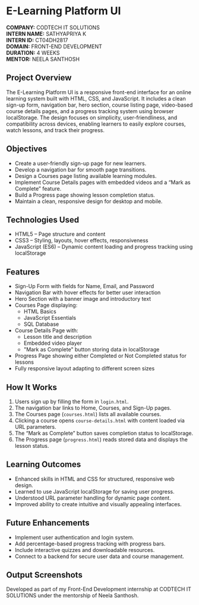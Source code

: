 # E-Learning Platform UI

**COMPANY:** CODTECH IT SOLUTIONS  
**INTERN NAME:** SATHYAPRIYA K  
**INTERN ID:** CT04DH2817  
**DOMAIN:** FRONT-END DEVELOPMENT  
**DURATION:** 4 WEEKS  
**MENTOR:** NEELA SANTHOSH  


## Project Overview
The E-Learning Platform UI is a responsive front-end interface for an online learning system built with HTML, CSS, and JavaScript.
It includes a clean sign-up form, navigation bar, hero section, course listing page, video-based course details pages, and a progress tracking system using browser localStorage.
The design focuses on simplicity, user-friendliness, and compatibility across devices, enabling learners to easily explore courses, watch lessons, and track their progress.


## Objectives
- Create a user-friendly sign-up page for new learners.  
- Develop a navigation bar for smooth page transitions.  
- Design a Courses page listing available learning modules.  
- Implement Course Details pages with embedded videos and a “Mark as Complete” feature.  
- Build a Progress page showing lesson completion status.  
- Maintain a clean, responsive design for desktop and mobile.

## Technologies Used
- HTML5 – Page structure and content  
- CSS3 – Styling, layouts, hover effects, responsiveness  
- JavaScript (ES6) – Dynamic content loading and progress tracking using localStorage

## Features
- Sign-Up Form with fields for Name, Email, and Password  
- Navigation Bar with hover effects for better user interaction  
- Hero Section with a banner image and introductory text  
- Courses Page displaying:
  - HTML Basics
  - JavaScript Essentials
  - SQL Database  
- Course Details Page with:
  - Lesson title and description
  - Embedded video player
  - "Mark as Complete" button storing data in localStorage  
- Progress Page showing either Completed or Not Completed status for lessons  
- Fully responsive layout adapting to different screen sizes

## How It Works
1. Users sign up by filling the form in `login.html`.  
2. The navigation bar links to Home, Courses, and Sign-Up pages.  
3. The Courses page (`courses.html`) lists all available courses.  
4. Clicking a course opens `course-details.html` with content loaded via URL parameters.  
5. The “Mark as Complete” button saves completion status to localStorage.  
6. The Progress page (`progress.html`) reads stored data and displays the lesson status.

## Learning Outcomes
- Enhanced skills in HTML and CSS for structured, responsive web design.  
- Learned to use JavaScript localStorage for saving user progress.  
- Understood URL parameter handling for dynamic page content.  
- Improved ability to create intuitive and visually appealing interfaces.

## Future Enhancements
- Implement user authentication and login system.  
- Add percentage-based progress tracking with progress bars.  
- Include interactive quizzes and downloadable resources.  
- Connect to a backend for secure user data and course management.

## Output Screenshots


Developed as part of my Front-End Development internship at CODTECH IT SOLUTIONS under the mentorship of Neela Santhosh.

